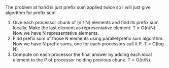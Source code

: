 The problem at hand is just prefix sum applied twice so I will just give algorithm for prefix sum.

1. Give each processor chunk of (n / N) elements and find its prefix sum locally. Make the last element as representative element. T = O(n/N)
Now we have N representative elements.
2. Find prefix sum of those N elements using parallel prefix sum algorithm. Now we have N prefix sums, one for each processors call it P.  T = O(log N)
3. Compute on each processor the final answer by adding each local element to the P of processor holding previous chunk. T = O(n/N)
